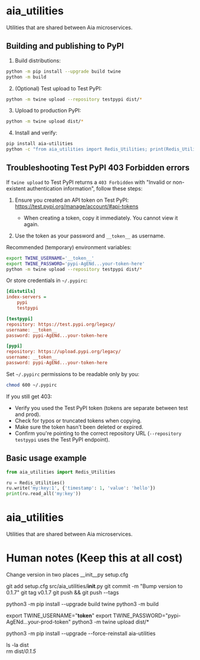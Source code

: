 # aia_utilities
Utilities that are shared between Aia microservices.

## Building and publishing to PyPI

1. Build distributions:

```bash
python -m pip install --upgrade build twine
python -m build
```

2. (Optional) Test upload to Test PyPI:

```bash
python -m twine upload --repository testpypi dist/*
```

3. Upload to production PyPI:

```bash
python -m twine upload dist/*
```

4. Install and verify:

```bash
pip install aia-utilities
python -c "from aia_utilities import Redis_Utilities; print(Redis_Utilities)"
```

## Troubleshooting Test PyPI 403 Forbidden errors

If `twine upload` to Test PyPI returns a `403 Forbidden` with "Invalid or non-existent
authentication information", follow these steps:

1. Ensure you created an API token on Test PyPI: https://test.pypi.org/manage/account/#api-tokens
   - When creating a token, copy it immediately. You cannot view it again.

2. Use the token as your password and `__token__` as username.

Recommended (temporary) environment variables:

```bash
export TWINE_USERNAME='__token__'
export TWINE_PASSWORD='pypi-AgENd...your-token-here'
python -m twine upload --repository testpypi dist/*
```

Or store credentials in `~/.pypirc`:

```ini
[distutils]
index-servers =
    pypi
    testpypi

[testpypi]
repository: https://test.pypi.org/legacy/
username: __token__
password: pypi-AgENd...your-token-here

[pypi]
repository: https://upload.pypi.org/legacy/
username: __token__
password: pypi-AgENd...your-token-here
```

Set `~/.pypirc` permissions to be readable only by you:

```bash
chmod 600 ~/.pypirc
```

If you still get 403:

- Verify you used the Test PyPI token (tokens are separate between test and prod).
- Check for typos or truncated tokens when copying.
- Make sure the token hasn't been deleted or expired.
- Confirm you're pointing to the correct repository URL (`--repository testpypi` uses the Test PyPI endpoint).

## Basic usage example

```python
from aia_utilities import Redis_Utilities

ru = Redis_Utilities()
ru.write('my:key:1', {'timestamp': 1, 'value': 'hello'})
print(ru.read_all('my:key'))
```
# aia_utilities
Utilities that are shared between Aia microservices.


# Human notes (Keep this at all cost)
Change version in two places
__init__py
setup.cfg

git add setup.cfg src/aia_utilities/__init__.py
git commit -m "Bump version to 0.1.7"
git tag v0.1.7
git push && git push --tags

python3 -m pip install --upgrade build twine
python3 -m build

export TWINE_USERNAME="__token__"
export TWINE_PASSWORD="pypi-AgENd...your-prod-token"
python3 -m twine upload dist/*

python3 -m pip install --upgrade --force-reinstall aia-utilities

ls -la dist   
rm dist/*0.1.5*